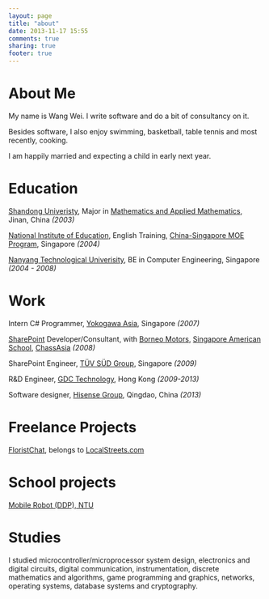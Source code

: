 ```yaml
---
layout: page
title: "about"
date: 2013-11-17 15:55
comments: true
sharing: true
footer: true
---
```


About Me
=
My name is Wang Wei. I write software and do a bit of consultancy on it.

Besides software, I also enjoy swimming, basketball, table tennis and most recently, cooking.

I am happily married and expecting a child in early next year.


Education
=

[Shandong Univeristy](http://www.sdu.edu.cn/english/), Major in [Mathematics and Applied Mathematics](http://baike.baidu.com/view/95139.htm), Jinan, China *(2003)*

[National Institute of Education](http://www.nie.edu.sg), English Training, [China-Singapore MOE Program](http://zh.wikipedia.org/wiki/%E4%B8%AD%E6%96%B0%E5%A5%96%E5%AD%A6%E9%87%91%E9%A1%B9%E7%9B%AE), Singapore *(2004)*

[Nanyang Technological Univerisity](http://www.ntu.edu.sg), BE in Computer Engineering, Singapore *(2004 - 2008)*



Work
=
Intern C# Programmer, [Yokogawa Asia](http://www.yokogawa.com/sg/), Singapore *(2007)*

[SharePoint](http://office.microsoft.com/en-us/sharepoint/) Developer/Consultant, with [Borneo Motors](http://www.borneomotors.com.sg/), [Singapore American School](http://www.sas.edu.sg/), [ChassAsia](http://www.chassasia.com) *(2008)*

SharePoint Engineer, [TÜV SÜD Group](http://www.tuv-sud.com/), Singapore *(2009)*

R&D Engineer, [GDC Technology](http://www.gdc-tech.com), Hong Kong *(2009-2013)*

Software designer, [Hisense Group](http://www.hisense.com), Qingdao, China *(2013)*

Freelance Projects
=
[FloristChat](http://floristchat.com/), belongs to [LocalStreets.com](http://www.localstreets.com)

School projects
=
[Mobile Robot (DDP), NTU](http://sce.ntu.edu.sg/CurrentStudents/Undergraduate/Documents/DDP_CPE279.pdf)

Studies
=
I studied microcontroller/microprocessor system design, electronics and digital circuits, digital communication, instrumentation, discrete mathematics and algorithms, game programming and graphics, networks, operating systems, database systems and cryptography.



